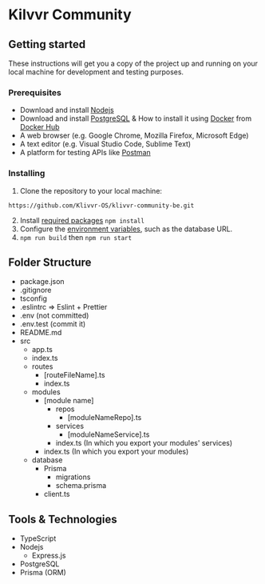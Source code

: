 # Kilvvr Community

## Getting started

These instructions will get you a copy of the project up and running on your local machine for development and testing purposes.

### Prerequisites

- Download and install [Nodejs](https://nodejs.org/en)
- Download and install [PostgreSQL](https://www.postgresql.org/download/) & How to install it using [Docker](https://www.docker.com/) from [Docker Hub](https://hub.docker.com/_/postgres)
- A web browser (e.g. Google Chrome, Mozilla Firefox, Microsoft Edge)
- A text editor (e.g. Visual Studio Code, Sublime Text)
- A platform for testing APIs like [Postman](https://www.postman.com/downloads/)

### Installing

1. Clone the repository to your local machine:

```HTTPS
https://github.com/Klivvr-OS/klivvr-community-be.git
```

2. Install [required packages](https://github.com/Klivvr-OS/klivvr-community-be/blob/main/package.json) `npm install`
3. Configure the [environment variables](https://github.com/Klivvr-OS/klivvr-community-be/blob/main/.env.test), such as the database URL.
4. `npm run build` then `npm run start`

## Folder Structure

- package.json
- .gitignore
- tsconfig
- .eslintrc => Eslint + Prettier
- .env (not committed)
- .env.test (commit it)
- README.md
- src
  - app.ts
  - index.ts
  - routes
    - [routeFileName].ts
    - index.ts
  - modules
    - [module name]
      - repos
        - [moduleNameRepo].ts
      - services
        - [moduleNameService].ts
      - index.ts (In which you export your modules' services)
    - index.ts (In which you export your modules)
  - database
    - Prisma
      - migrations
      - schema.prisma
    - client.ts

## Tools & Technologies

- TypeScript
- Nodejs
  - Express.js
- PostgreSQL
- Prisma (ORM)
